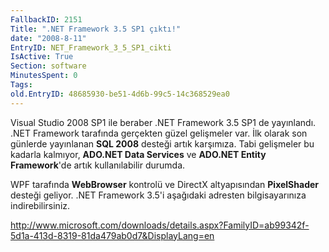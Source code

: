 ```yaml
---
FallbackID: 2151
Title: ".NET Framework 3.5 SP1 çıktı!"
date: "2008-8-11"
EntryID: NET_Framework_3_5_SP1_cikti
IsActive: True
Section: software
MinutesSpent: 0
Tags: 
old.EntryID: 48685930-be51-4d6b-99c5-14c368529ea0
---
```

Visual Studio 2008 SP1 ile beraber .NET Framework 3.5 SP1 de yayınlandı.
.NET Framework tarafında gerçekten güzel gelişmeler var. İlk olarak son
günlerde yayınlanan **SQL 2008** desteği artık karşımıza. Tabi
gelişmeler bu kadarla kalmıyor, **ADO.NET Data Services** ve **ADO.NET
Entity Framework**'de artık kullanılabilir durumda.

WPF tarafında **WebBrowser** kontrolü ve DirectX altyapısından
**PixelShader** desteği geliyor. .NET Framework 3.5'i aşağıdaki adresten
bilgisayarınıza indirebilirsiniz.

<http://www.microsoft.com/downloads/details.aspx?FamilyID=ab99342f-5d1a-413d-8319-81da479ab0d7&DisplayLang=en>


